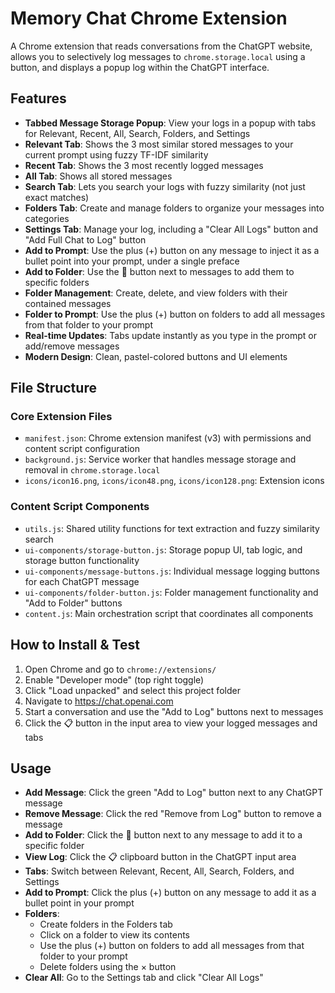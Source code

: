 # Memory Chat Chrome Extension

A Chrome extension that reads conversations from the ChatGPT website, allows you to selectively log messages to `chrome.storage.local` using a button, and displays a popup log within the ChatGPT interface.

## Features
- **Tabbed Message Storage Popup**: View your logs in a popup with tabs for Relevant, Recent, All, Search, Folders, and Settings
- **Relevant Tab**: Shows the 3 most similar stored messages to your current prompt using fuzzy TF-IDF similarity
- **Recent Tab**: Shows the 3 most recently logged messages
- **All Tab**: Shows all stored messages
- **Search Tab**: Lets you search your logs with fuzzy similarity (not just exact matches)
- **Folders Tab**: Create and manage folders to organize your messages into categories
- **Settings Tab**: Manage your log, including a "Clear All Logs" button and "Add Full Chat to Log" button
- **Add to Prompt**: Use the plus (+) button on any message to inject it as a bullet point into your prompt, under a single preface
- **Add to Folder**: Use the 📁 button next to messages to add them to specific folders
- **Folder Management**: Create, delete, and view folders with their contained messages
- **Folder to Prompt**: Use the plus (+) button on folders to add all messages from that folder to your prompt
- **Real-time Updates**: Tabs update instantly as you type in the prompt or add/remove messages
- **Modern Design**: Clean, pastel-colored buttons and UI elements

## File Structure

### Core Extension Files
- `manifest.json`: Chrome extension manifest (v3) with permissions and content script configuration
- `background.js`: Service worker that handles message storage and removal in `chrome.storage.local`
- `icons/icon16.png`, `icons/icon48.png`, `icons/icon128.png`: Extension icons

### Content Script Components
- `utils.js`: Shared utility functions for text extraction and fuzzy similarity search
- `ui-components/storage-button.js`: Storage popup UI, tab logic, and storage button functionality
- `ui-components/message-buttons.js`: Individual message logging buttons for each ChatGPT message
- `ui-components/folder-button.js`: Folder management functionality and "Add to Folder" buttons
- `content.js`: Main orchestration script that coordinates all components

## How to Install & Test

1. Open Chrome and go to `chrome://extensions/`
2. Enable "Developer mode" (top right toggle)
3. Click "Load unpacked" and select this project folder
4. Navigate to https://chat.openai.com
5. Start a conversation and use the "Add to Log" buttons next to messages
6. Click the 📋 button in the input area to view your logged messages and tabs

## Usage

- **Add Message**: Click the green "Add to Log" button next to any ChatGPT message
- **Remove Message**: Click the red "Remove from Log" button to remove a message
- **Add to Folder**: Click the 📁 button next to any message to add it to a specific folder
- **View Log**: Click the 📋 clipboard button in the ChatGPT input area
- **Tabs**: Switch between Relevant, Recent, All, Search, Folders, and Settings
- **Add to Prompt**: Click the plus (+) button on any message to add it as a bullet point in your prompt
- **Folders**: 
  - Create folders in the Folders tab
  - Click on a folder to view its contents
  - Use the plus (+) button on folders to add all messages from that folder to your prompt
  - Delete folders using the × button
- **Clear All**: Go to the Settings tab and click "Clear All Logs"
